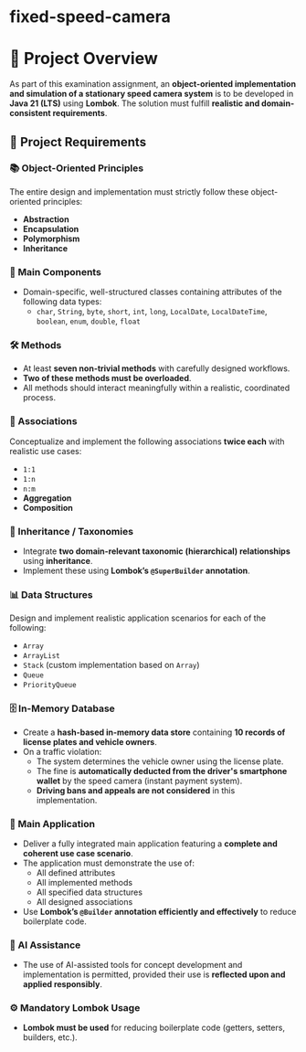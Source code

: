 # fixed-speed-camera

# 📖 Project Overview

As part of this examination assignment, an **object-oriented implementation and simulation of a stationary speed camera system** is to be developed in **Java 21 (LTS)** using **Lombok**. The solution must fulfill **realistic and domain-consistent requirements**.

## 📌 Project Requirements

### 📚 Object-Oriented Principles
The entire design and implementation must strictly follow these object-oriented principles:
- **Abstraction**
- **Encapsulation**
- **Polymorphism**
- **Inheritance**

### 🧩 Main Components
- Domain-specific, well-structured classes containing attributes of the following data types:
  - `char`, `String`, `byte`, `short`, `int`, `long`, `LocalDate`, `LocalDateTime`, `boolean`, `enum`, `double`, `float`

### 🛠️ Methods
- At least **seven non-trivial methods** with carefully designed workflows.
- **Two of these methods must be overloaded**.
- All methods should interact meaningfully within a realistic, coordinated process.

### 🔗 Associations
Conceptualize and implement the following associations **twice each** with realistic use cases:
- `1:1`
- `1:n`
- `n:m`
- **Aggregation**
- **Composition**

### 🧬 Inheritance / Taxonomies
- Integrate **two domain-relevant taxonomic (hierarchical) relationships** using **inheritance**.
- Implement these using **Lombok’s `@SuperBuilder` annotation**.

### 📊 Data Structures
Design and implement realistic application scenarios for each of the following:
- `Array`
- `ArrayList`
- `Stack` (custom implementation based on `Array`)
- `Queue`
- `PriorityQueue`

### 🗄️ In-Memory Database
- Create a **hash-based in-memory data store** containing **10 records of license plates and vehicle owners**.
- On a traffic violation:
  - The system determines the vehicle owner using the license plate.
  - The fine is **automatically deducted from the driver's smartphone wallet** by the speed camera (instant payment system).
  - **Driving bans and appeals are not considered** in this implementation.

### 🚀 Main Application
- Deliver a fully integrated main application featuring a **complete and coherent use case scenario**.
- The application must demonstrate the use of:
  - All defined attributes
  - All implemented methods
  - All specified data structures
  - All designed associations
- Use **Lombok’s `@Builder` annotation efficiently and effectively** to reduce boilerplate code.

### 🤖 AI Assistance
- The use of AI-assisted tools for concept development and implementation is permitted, provided their use is **reflected upon and applied responsibly**.

### ⚙️ Mandatory Lombok Usage
- **Lombok must be used** for reducing boilerplate code (getters, setters, builders, etc.).
